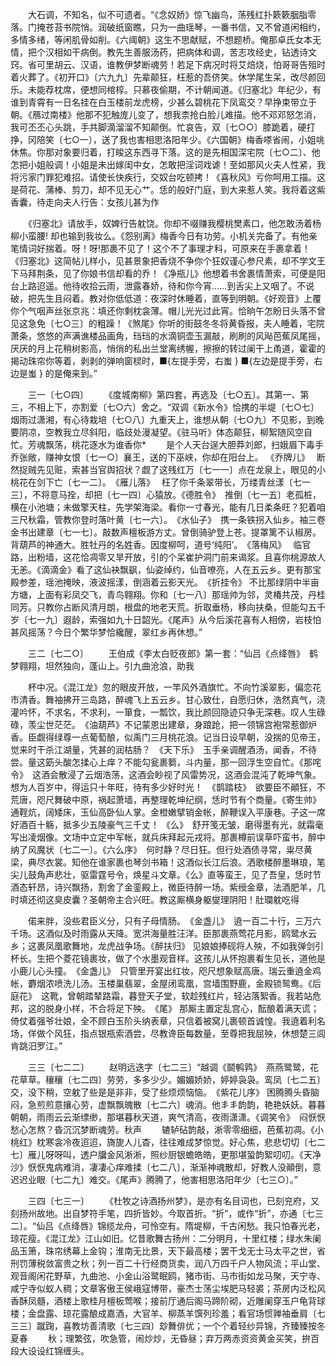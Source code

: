 <!-- { "loadSidebar": true } -->
　　大石调，不知名，似不可遗者。“《念奴娇》惊飞幽鸟，荡残红扑簌簌胭脂零落。门掩苍苔书院悄。润破纸窗瞧，只为一曲瑶琴，一番书信，又不曾道闲相约，多情多绪，等闲肌骨如削。《六阈朝》这生不思献赋，不想题桥。俺那卓氏女本无情，把个汉相如干病倒。教先生善服汤药，把病体和调，苦志攻经史，钻透诗文窍。省可里胡云、汉语，谁教伊梦断魂劳！若足下病况时将艾焙烧，怕哥哥告殂时着火葬了。《初开口》〔六九九〕先辈颠狂，枉惹的吾侪笑。休学尾生呆，改尽颜回乐。未能荐枕席，便想同棺椁。只慕夜偷期，不计朝闻道。《归塞北》年纪少，有谁到青霄有一日名挂在白玉楼前龙虎榜，少甚么碧桃花下凤鸾交？早挣束带立于朝。《鴈过南楼》他那不犯触庞儿变了，想我柰抢白脸儿难描。他不邓邓怒怎消，我可丕丕心头跳，手共脚滴溜溜不知颠倒。忙哀告，双〔七○○〕膝跪着，硬打挣，冈陪笑〔七○一〕，送了我也害相思洛阳年少。《六国朝》梅香嗏省闹，小姐咷休焦。你那对象要归着，打睃这东西寻下落。这的是先相国深宅院〔七○二〕、他怎把小姐般调！小姐是未出嫁闺中女，怎敢把淫词戏谑！至如那风火夫人性紧，我将污家门罪犯难招。请使长快疾行，交奴台吃顿拷！《喜秋风》亏你呵用工描。这是荷花、蒲棒、剪刀，却不见无心艹。恁的般好门庭，到大来惹人笑。我将着这紫香囊，待走向夫人行告：女孩儿甚为作

　　《归塞北》请放手，奴婢行告躭饶。你却不啜赚我樱桃樊素口，他怎敢汤着杨柳小蛮腰! 却也输到我妆么。《怨别离》梅香今日有功劳。小机关完备了。有他亲笔情词好揣着。呀！呀!那裹不见了！这个不了事理才料，可原来在手裹拿着！《归塞北》这简帖儿样小，见甚景象把香烧不争你个狂奴谨心参尺素，却不学文王下马拜荆条，见了你娘书信却看的乔！《净瓶儿》他想着书舍裹情萧索，可便是阳台上路迢遥。他待收拾云雨，泄露春娇，待和你今宵……到舌尖上又咽了。不说破，把先生且闷着。教对你低低道：夜深时休睡着，直等到明朝。《好观音》上覆你个气咽声丝张京兆：填还你剩枕衾薄。帽儿光光过此宵。恰晌午怎盼日头落不曾见这急免〔七○三〕的粗躁！《煞尾》你听的街鼓冬冬将黄昏报，夫人睡着，宅院萧条，悠悠的声满谯楼品画角，珰珰的水滴铜壶玉漏敲，刷刷的风飐芭蕉凤尾摇，厌厌的月上花稍树影高，悄俏的私出兰堂离绣幄，擦擦的转过阑干上甬道，霍霍的揭动珠帘你等着，剥剥的弹响窗棂时，■{左提手旁，右蚩 } ■{左边是提手旁，右边是蚩 } 的是俺来到。”

　　三一〔七○四〕
　　《度城南柳》第四套，再选及〔七○五〕。其第一、第三，不相上下，亦割爱〔七○六〕舍之。“双调《新水令》恰携的半堤〔七○七〕烟雨过潇湘，有心待栽培〔七○八〕九重天上，谁想从朝〔七○九〕不见影，到晚要阴凉，空教我立尽斜阳，临歧处漫凝望。《驻马听》体态颠狂，柳絮随风空自忙。芳魂飘荡，桃花逐水为谁香你*
　　是个人天台逞大胆莽刘郎，扫娥眉下毒手乔张敞，赚神女恨〔七一○〕襄王，送的下巫峡，你却在阳台上。 《乔牌儿》　 断然捉贼先见赃，索甚当官舆招状？觑了这残红万〔七一一〕点在龙泉上，眼见的小桃花在剑下亡〔七一二〕。　《雁儿落》　 枉了你千条翠带长，万缕青丝漾〔七一三〕，不将意马拴，却把〔七一四〕心猿放。《德胜令》　推倒〔七一五〕老孤桩，横在小池塘；未做擎天柱，先学架海梁。看你一寸春光，能有几日柔条旺？犯着咱三尺秋霜，管教你登时落叶黄〔七一六〕。　《水仙子》　携一条铁拐入仙乡。袖三卷金书出建章〔七一七〕。敲数声檀板游方丈。曾倒骑驴登上苍。提罩篱不认椒房。背葫芦的神通大。胜牡丹的名姓香。因度柳呵，道号‘纯阳’。　《落梅风》　 临官路，出粉墙，这花恰凋零又旱开放，引的个呆崔护洞门前来谒浆。且喜你桃源故人无恙。《滴滴金》看了这仙袂飘飖，仙姿绰约，仙音嘹亮，人在五云乡。更有那宝殿参差，瑶池掩映，液波摇漾，倒涵着云影天光。　《折挂令》 不比那绿阴中半亩方塘，上面有彩凤交飞，青鸟翱翔。你和〔七一八〕那瑶帅为邻，灵椿共茂，丹桂同芳。只教你占断风清月朗，根盘的地老天荒。折取垂杨，移向扶桑，但能勾五千岁〔七一九〕遐龄，索强如九十日韶光。《尾声》从今后溪花喜有人相傍，岩枝怕甚风摇荡？今日个繁华梦恰纔醒，翠红乡再休想。”

　　三二〔七二○〕
　　王伯成《李太白贬夜郎》第一套：“仙吕《点绛唇》　鹤梦翱翔，坦然独向，蓬山上。引九曲沧浪，助我

　　杯中况。《混江龙》忽的眼皮开放，一竿风外酒旗忙。不向竹溪翠影，偏恋花市清香。舞袖拂开三岛路，醉魂飞上五云乡。甘心致仕，自愿归休，浩然真气，浇灌吟怀，不求名，不求利，一箪食，一瓢饮，我比颜回隐迹只争无深巷。叹人生碌碌，羡尘世茫茫。　《油葫芦》不记蒙恩出建章，身踉跄，把一领锦宫袍常惹御炉香。臣觑得绿尊一点葡萄酿，似禹门三月桃花浪。记当日设早朝，没揣的见帝王，觉来时干杀江湖量，凭甚的润枯肠？　《天下乐》　玉手亲调醒酒汤，闻香，不待尝。量这筯头酸怎揉心上痒？不能勾瓮裹篘，斗内量，那一回浮生空自忙。《那咤令》　这酒会散浸了云烟浩荡，这酒会眇视了风雷势况，这酒会混沌了乾坤气象。想为人百岁中，得运只十年旺，待有多少好时光！　《鹊踏枝》　欲要臣不顚狂，不荒唐，咫尺舞破中原，祸起萧墙，再整理乾坤纪纲，恁时节有个商量。《寄生帅》通鞓炕，阔矮床，玉仙高卧仙人掌。金橙嫩擘销金帐，醉鞭误入平康巷。子这一席好酒百十觞，抵多少五陵豪气三千丈！ 《么》　舒开笺无皱，磨得墨有光，就霜毫写出凌烟像。文场中立定中军帐，就兵床拜起元戎将。那裹樽前误草吓蛮书，醉中纳了风魔状〔七二一〕。《六么序》　何时静？尽日狂。但行处酒债寻常，粜尽黄梁，典尽衣裳。知他在谁家裹也琴剑书箱！这酒似长江后浪。洒歌楼醉墨琳琅，笔尖儿鼓角声悲壮，驱雷霆号令，焕星斗文章。《么》直等蛮王，见了吾皇，恁时节酒态轩昂，诗兴飘扬，割舍了金銮殿上，微臣待醉一场。紫绶金章，法酒肥羊，几时填还彻这臭皮囊？圣朝帝主合兴旺。教这厮横身躯燮理阴阳！肚瓓躭吃得

　　偌来胖，没些君臣义分，只有子母情肠。　《金盏儿》　遶一百二十行，三万六千场。这酒似及时雨露从天降。宽洪海量胜汪洋。臣那裹燕莺花月影，鸥鹭水云乡；这裹凤凰歌舞地，龙虎战争场。《醉扶归》 见娘娘捧砚将人殃，不如我弹剑引杯长。生把个菱花镜裹妆，做了个水墨观音样。这孩儿从怀抱裹看生见长，道他是小鹿儿心头撞。　《金盏儿》　只管里开宴出红妆，咫尺想象赋高唐。瑞云重遶金鸡帐，麝烟浓喷洗儿汤。玉楼巢翡翠，金屋闭鸾凰，宫墙围野鹿，金殿锁鸳鸯。《后庭花》　这靴，曾朝踏辇路霜，暮登天子堂，软趁残红片，轻沾落絮香。我若站危邦，这的脱身小样，不合将足下殃。　《尾》 那厮主置定乱宫心，酝酿着满天谎；倚仗着强爷壮娘，全不顾白玉阶头纳表章，只信着被窝儿裹顿首诚惶。我遶着利名场，佯做个风狂，指点银瓶索酒尝，尽教谗臣每数量，至尊把我屈殃，休想楚三闾肯跳汨罗江。”

　　三三〔七二二〕
　　赵明远迭字〔七二三〕“越调《鬬鹌鹑》　燕燕鹭鹭，花花草草。穰穰〔七二四〕劳劳，多多少少。媚媚娇娇，婷婷袅袅。鸾凤〔七二五〕交，没下稍，空躭了些是是非非，受了些烦烦恼恼。　《紫花儿序》 困腾腾头昏脑闷，急煎煎意攘心劳，虚飘飘魄散〔七二六〕魂消。他丯丯韵韵，艳艳妖妖。暮暮朝朝，雨雨云云渐缥缈，那堪暮秋天道，爽气清高，夜雨潇潇。《调笑令》　闷恹恹愁心怎熬？昏沉沉梦断魂劳。秋声
　　辘轳砧韵敲，淅零零细细，芭蕉初凋。《小桃红》枕寒衾冷夜迢迢，旖旎人儿杳，往往难成梦惊觉。好心焦，悲悲切切〔七二七〕雁儿呀呀叫，透户牖金风淅淅，照纱厨银蟾皓皓，更那堪蛩韵絮叨叨。《天净沙》恹恹鬼病难消，凄凄心痒难揉〔七二八〕，渐渐神魂散却，好教人没顚倒，意迟迟业眼〔七二九〕难交。《尾声》腾腾了，他害相思洛阳年少〔七三○〕。”

　　三四〔七三一〕
　　《杜牧之诗酒扬州梦》，是亦有名目词也，已刻兖府，又刻扬州故地。出自梦符手笔，四折皆妙。今取首折。“折”，或作“折”，亦通〔七三二〕。“仙吕《点绛唇》锦缆龙舟，可怜空有。隋堤柳，千古闲愁。我只怕春光老，琼花瘦。《混江龙》江山如旧。忆昔歌舞古扬州：二分明月，十里红楼；绿水朱阑品玉箫，珠帘绣幕上金钩；淮南无比景，天下最高楼；罢干戈无士马太平之世，省刑罚薄税敛富贵之秋；列一百二十行经商货卖，润八万四千户人物风流；平山堂、观音阁闲花野草，九曲池、小金山浴鹭眠鸥，猪市街、马市街如龙马聚，天宁寺、咸宁寺似蚁人稠；文章客傲王侯峨寇博带，豪杰士荡尘埃肥马轻裘；茶房内泛松风香酥凤髓，酒楼上歌桂月檀板莺喉；接前厅通后阁马蹄阶砌，近雕阑穿玉户龟背球楼；金盘露、琼花露酿成嘉酒，大官羊、柳蒸羊馔列珍羞；看官场惯亸袖垂肩〔七三三〕蹴踘，喜教坊善清歌〔七三四〕玅舞俳优；一个个着轻纱异锦，齐臻臻按冬夏春
　　秋；理繁弦，吹急管，闹炒炒，无昏昼；弃万两赤资资黄金买笑，拚百段大设设红锦缠头。
